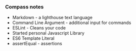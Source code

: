 ### Compass notes

* Markdown - a lighthouse text language
* Command Line Argument - additional input for commands
* ESLint - Cleans your code
* Started personal Javascript Library
* ES6 Template Literal
* assertEqual - assertions